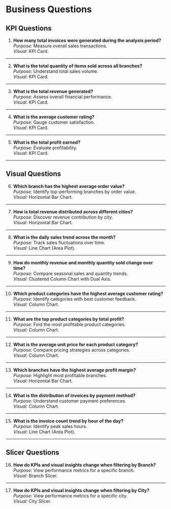 # Business Questions

## KPI Questions

1. **How many total invoices were generated during the analysis period?**  
   *Purpose:* Measure overall sales transactions.  
   *Visual:* KPI Card.  

---

2. **What is the total quantity of items sold across all branches?**  
   *Purpose:* Understand total sales volume.  
   *Visual:* KPI Card.

---

3. **What is the total revenue generated?**  
   *Purpose:* Assess overall financial performance.  
   *Visual:* KPI Card.

---

4. **What is the average customer rating?**  
   *Purpose:* Gauge customer satisfaction.  
   *Visual:* KPI Card.

---

5. **What is the total profit earned?**  
   *Purpose:* Evaluate profitability.  
   *Visual:* KPI Card.

---

## Visual Questions

6. **Which branch has the highest average order value?**  
   *Purpose:* Identify top-performing branches by order value.  
   *Visual:* Horizontal Bar Chart.

---

7. **How is total revenue distributed across different cities?**  
   *Purpose:* Discover revenue contribution by city.  
   *Visual:* Horizontal Bar Chart.

---

8. **What is the daily sales trend across the month?**  
   *Purpose:* Track sales fluctuations over time.  
   *Visual:* Line Chart (Area Plot).

---

9. **How do monthly revenue and monthly quantity sold change over time?**  
   *Purpose:* Compare seasonal sales and quantity trends.  
   *Visual:* Clustered Column Chart with Dual Axis.  

---

10. **Which product categories have the highest average customer rating?**  
    *Purpose:* Identify categories with best customer feedback.  
    *Visual:* Column Chart.

---

11. **What are the top product categories by total profit?**  
    *Purpose:* Find the most profitable product categories.  
    *Visual:* Column Chart.

---

12. **What is the average unit price for each product category?**  
    *Purpose:* Compare pricing strategies across categories.  
    *Visual:* Column Chart.

---

13. **Which branches have the highest average profit margin?**  
    *Purpose:* Highlight most profitable branches.  
    *Visual:* Horizontal Bar Chart.

---

14. **What is the distribution of invoices by payment method?**  
    *Purpose:* Understand customer payment preferences.  
    *Visual:* Column Chart.

---

15. **What is the invoice count trend by hour of the day?**  
    *Purpose:* Identify peak sales hours.  
    *Visual:* Line Chart (Area Plot).  

---

## Slicer Questions

16. **How do KPIs and visual insights change when filtering by Branch?**  
    *Purpose:* View performance metrics for a specific branch.  
    *Visual:* Branch Slicer.

---

17. **How do KPIs and visual insights change when filtering by City?**  
    *Purpose:* View performance metrics for a specific city.  
    *Visual:* City Slicer.  

